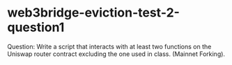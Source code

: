 # web3bridge-eviction-test-2-question1
 Question: Write a script that interacts with at least two functions on the Uniswap router contract excluding the one used in class. (Mainnet Forking).
